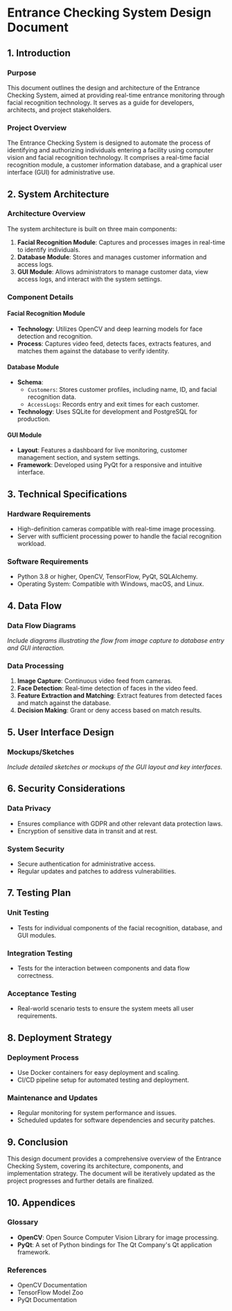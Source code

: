 # Entrance Checking System Design Document

## 1. Introduction

### Purpose

This document outlines the design and architecture of the Entrance Checking System, aimed at providing real-time entrance monitoring through facial recognition technology. It serves as a guide for developers, architects, and project stakeholders.

### Project Overview

The Entrance Checking System is designed to automate the process of identifying and authorizing individuals entering a facility using computer vision and facial recognition technology. It comprises a real-time facial recognition module, a customer information database, and a graphical user interface (GUI) for administrative use.

## 2. System Architecture

### Architecture Overview

The system architecture is built on three main components:

1. **Facial Recognition Module**: Captures and processes images in real-time to identify individuals.
2. **Database Module**: Stores and manages customer information and access logs.
3. **GUI Module**: Allows administrators to manage customer data, view access logs, and interact with the system settings.

### Component Details

#### Facial Recognition Module

- **Technology**: Utilizes OpenCV and deep learning models for face detection and recognition.
- **Process**: Captures video feed, detects faces, extracts features, and matches them against the database to verify identity.

#### Database Module

- **Schema**:
  - `Customers`: Stores customer profiles, including name, ID, and facial recognition data.
  - `AccessLogs`: Records entry and exit times for each customer.
- **Technology**: Uses SQLite for development and PostgreSQL for production.

#### GUI Module

- **Layout**: Features a dashboard for live monitoring, customer management section, and system settings.
- **Framework**: Developed using PyQt for a responsive and intuitive interface.

## 3. Technical Specifications

### Hardware Requirements

- High-definition cameras compatible with real-time image processing.
- Server with sufficient processing power to handle the facial recognition workload.

### Software Requirements

- Python 3.8 or higher, OpenCV, TensorFlow, PyQt, SQLAlchemy.
- Operating System: Compatible with Windows, macOS, and Linux.

## 4. Data Flow

### Data Flow Diagrams

_Include diagrams illustrating the flow from image capture to database entry and GUI interaction._

### Data Processing

1. **Image Capture**: Continuous video feed from cameras.
2. **Face Detection**: Real-time detection of faces in the video feed.
3. **Feature Extraction and Matching**: Extract features from detected faces and match against the database.
4. **Decision Making**: Grant or deny access based on match results.

## 5. User Interface Design

### Mockups/Sketches

_Include detailed sketches or mockups of the GUI layout and key interfaces._

## 6. Security Considerations

### Data Privacy

- Ensures compliance with GDPR and other relevant data protection laws.
- Encryption of sensitive data in transit and at rest.

### System Security

- Secure authentication for administrative access.
- Regular updates and patches to address vulnerabilities.

## 7. Testing Plan

### Unit Testing

- Tests for individual components of the facial recognition, database, and GUI modules.

### Integration Testing

- Tests for the interaction between components and data flow correctness.

### Acceptance Testing

- Real-world scenario tests to ensure the system meets all user requirements.

## 8. Deployment Strategy

### Deployment Process

- Use Docker containers for easy deployment and scaling.
- CI/CD pipeline setup for automated testing and deployment.

### Maintenance and Updates

- Regular monitoring for system performance and issues.
- Scheduled updates for software dependencies and security patches.

## 9. Conclusion

This design document provides a comprehensive overview of the Entrance Checking System, covering its architecture, components, and implementation strategy. The document will be iteratively updated as the project progresses and further details are finalized.

## 10. Appendices

### Glossary

- **OpenCV**: Open Source Computer Vision Library for image processing.
- **PyQt**: A set of Python bindings for The Qt Company's Qt application framework.

### References

- OpenCV Documentation
- TensorFlow Model Zoo
- PyQt Documentation
